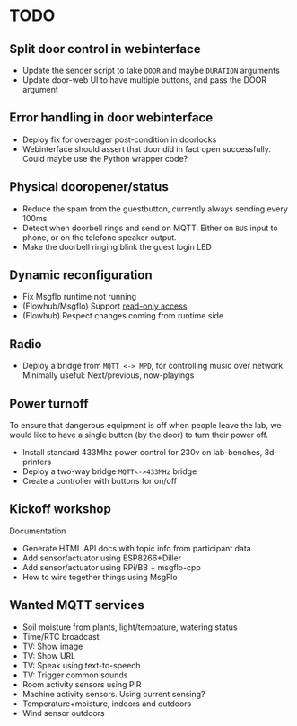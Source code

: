 
# TODO

## Split door control in webinterface

* Update the sender script to take `DOOR` and maybe `DURATION` arguments
* Update door-web UI to have multiple buttons, and pass the DOOR argument

## Error handling in door webinterface

* Deploy fix for overeager post-condition in doorlocks
* Webinterface should assert that door did in fact open successfully.
Could maybe use the Python wrapper code?

## Physical dooropener/status

* Reduce the spam from the guestbutton, currently always sending every 100ms 
* Detect when doorbell rings and send on MQTT.
Either on `BUS` input to phone, or on the telefone speaker output.
* Make the doorbell ringing blink the guest login LED

## Dynamic reconfiguration

* Fix Msgflo runtime not running
* (Flowhub/Msgflo) Support [read-only access](https://github.com/msgflo/msgflo/issues/37)
* (Flowhub) Respect changes coming from runtime side

## Radio

* Deploy a bridge from `MQTT <-> MPD`, for controlling music over network.
Minimally useful: Next/previous, now-playings

## Power turnoff

To ensure that dangerous equipment is off when people leave the lab,
we would like to have a single button (by the door) to turn their power off.

* Install standard 433Mhz power control for 230v on lab-benches, 3d-printers
* Deploy a two-way bridge `MQTT<->433MHz` bridge
* Create a controller with buttons for on/off

## Kickoff workshop

Documentation

* Generate HTML API docs with topic info from participant data
* Add sensor/actuator using ESP8266+Diller
* Add sensor/actuator using RPi/BB + msgflo-cpp
* How to wire together things using MsgFlo

## Wanted MQTT services

* Soil moisture from plants, light/tempature, watering status
* Time/RTC broadcast
* TV: Show image
* TV: Show URL
* TV: Speak using text-to-speech
* TV: Trigger common sounds
* Room activity sensors using PIR
* Machine activity sensors. Using current sensing?
* Temperature+moisture, indoors and outdoors
* Wind sensor outdoors
